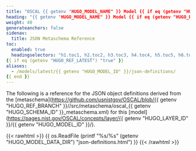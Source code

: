 ```yaml
---
title: "OSCAL {{ getenv "HUGO_MODEL_NAME" }} Model {{ if eq (getenv "HUGO_REF_VERSION") "develop" }}Development Snapshot{{ else }}v{{ getenv "HUGO_REF_VERSION" }}{{ end }} JSON Format Metaschema Reference"
heading: "{{ getenv "HUGO_MODEL_NAME" }} Model {{ if eq (getenv "HUGO_REF_VERSION") "develop" }}Development Snapshot{{ else }}v{{ getenv "HUGO_REF_VERSION" }}{{ end }} Model JSON Metaschema Reference"
weight: 40
generateanchors: false
sidenav:
  title: JSON Metaschema Reference
toc:
  enabled: true
  headingselectors: "h1.toc1, h2.toc2, h3.toc3, h4.toc4, h5.toc5, h6.toc6"
{{ if eq (getenv "HUGO_REF_LATEST") "true" }}
aliases:
  - /models/latest/{{ getenv "HUGO_MODEL_ID" }}/json-definitions/
{{ end }}
---
```


The following is a reference for the JSON object definitions derived from the [metaschema](https://github.com/usnistgov/OSCAL/blob/{{ getenv "HUGO_REF_BRANCH" }}//src/metaschema/oscal_{{ getenv "HUGO_SCHEMA_ID" }}_metaschema.xml) for this [model](https://pages.nist.gov/OSCAL/concepts/layer/{{ getenv "HUGO_LAYER_ID" }}/{{ getenv "HUGO_MODEL_ID" }}/).

{{< rawhtml >}}
{{ os.ReadFile (printf "%s/%s" (getenv "HUGO_MODEL_DATA_DIR") "json-definitions.html") }}
{{< /rawhtml >}}